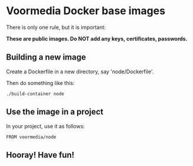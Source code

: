# Voormedia Docker base images

There is only one rule, but it is important:

**These are public images. Do NOT add any keys, certificates, passwords.**

## Building a new image

Create a Dockerfile in a new directory, say 'node/Dockerfile'.

Then do something like this:

    ./build-container node

## Use the image in a project

In your project, use it as follows:

    FROM voormedia/node


## Hooray! Have fun!
